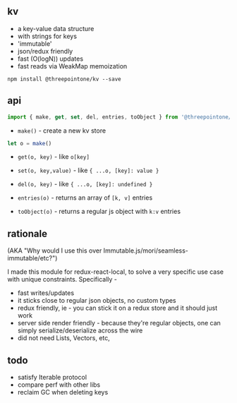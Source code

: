kv
---

- a key-value data structure
- with strings for keys
- 'immutable'
- json/redux friendly
- fast (O(logN)) updates
- fast reads via WeakMap memoization

`npm install @threepointone/kv --save`

api
---
```jsx
import { make, get, set, del, entries, toObject } from '@threepointone/kv'
```

- `make()` - create a new kv store

```jsx
let o = make()
```

- `get(o, key)` - like `o[key]`
- `set(o, key,value)` - like `{ ...o, [key]: value }`
- `del(o, key)` - like `{ ...o, [key]: undefined }`

- `entries(o)` - returns an array of `[k, v]` entries
- `toObject(o)` - returns a regular js object with `k:v` entries


rationale
---

(AKA "Why would I use this over Immutable.js/mori/seamless-immutable/etc?")

I made this module for redux-react-local, to solve a very specific use case with unique constraints. Specifically -

- fast writes/updates
- it sticks close to regular json objects, no custom types
- redux friendly, ie - you can stick it on a redux store and it should just work
- server side render friendly - because they're regular objects, one can simply serialize/deserialize across the wire
- did not need Lists, Vectors, etc,


todo
---

- satisfy Iterable protocol
- compare perf with other libs
- reclaim GC when deleting keys